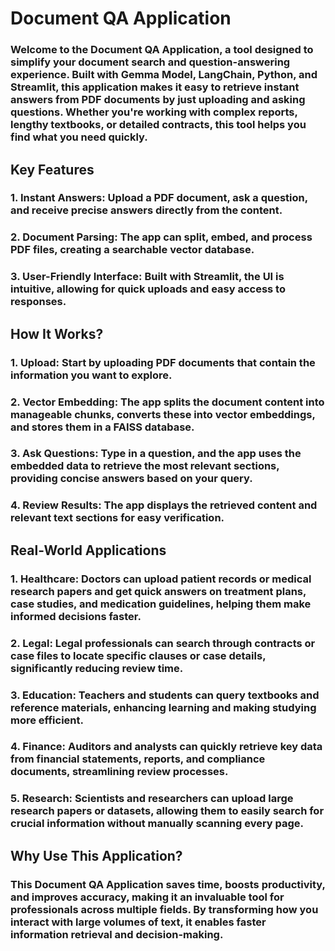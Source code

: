 # Document QA Application

### Welcome to the Document QA Application, a tool designed to simplify your document search and question-answering experience. Built with Gemma Model, LangChain, Python, and Streamlit, this application makes it easy to retrieve instant answers from PDF documents by just uploading and asking questions. Whether you're working with complex reports, lengthy textbooks, or detailed contracts, this tool helps you find what you need quickly.

## Key Features

### 1. Instant Answers: Upload a PDF document, ask a question, and receive precise answers directly from the content.
### 2. Document Parsing: The app can split, embed, and process PDF files, creating a searchable vector database.
### 3. User-Friendly Interface: Built with Streamlit, the UI is intuitive, allowing for quick uploads and easy access to responses.

## How It Works?
### 1. Upload: Start by uploading PDF documents that contain the information you want to explore.
### 2. Vector Embedding: The app splits the document content into manageable chunks, converts these into vector embeddings, and stores them in a FAISS database.
### 3. Ask Questions: Type in a question, and the app uses the embedded data to retrieve the most relevant sections, providing concise answers based on your query.
### 4. Review Results: The app displays the retrieved content and relevant text sections for easy verification.

## Real-World Applications
### 1. Healthcare: Doctors can upload patient records or medical research papers and get quick answers on treatment plans, case studies, and medication guidelines, helping them make informed decisions faster.
### 2. Legal: Legal professionals can search through contracts or case files to locate specific clauses or case details, significantly reducing review time.
### 3. Education: Teachers and students can query textbooks and reference materials, enhancing learning and making studying more efficient.
### 4. Finance: Auditors and analysts can quickly retrieve key data from financial statements, reports, and compliance documents, streamlining review processes.
### 5. Research: Scientists and researchers can upload large research papers or datasets, allowing them to easily search for crucial information without manually scanning every page.

## Why Use This Application?
### This Document QA Application saves time, boosts productivity, and improves accuracy, making it an invaluable tool for professionals across multiple fields. By transforming how you interact with large volumes of text, it enables faster information retrieval and decision-making.

